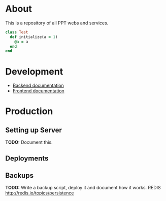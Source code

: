 # About

This is a repository of all PPT webs and services.

```ruby
class Test
  def initialize(a = 1)
    @a = a
  end
end
```

# Development

* [Backend documentation](consumers/README.md)
* [Frontend documentation](webs/README.md)

# Production

## Setting up Server

**TODO:** Document this.

## Deployments

## Backups

**TODO:** Write a backup script, deploy it and document how it works.
REDIS http://redis.io/topics/persistence
